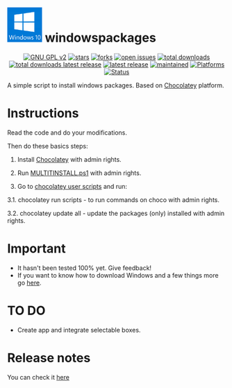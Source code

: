 <img src="https://raw.githubusercontent.com/adgellida/windowspackages/master/logo.png" width="80"> windowspackages
=============================================  

<p align="center">
    <a href="https://www.gnu.org/licenses/gpl-2.0.en.html" target="_blank"><img src="https://img.shields.io/badge/license-GPLv2-blue.svg" alt="GNU GPL v2"></a>
    <a href="https://github.com/adgellida/windowspackages/stargazers" target="_blank"><img src="https://img.shields.io/github/stars/adgellida/windowspackages.svg" alt="stars"></a>
    <a href="https://github.com/adgellida/windowspackages/network" target="_blank"><img src="https://img.shields.io/github/forks/adgellida/windowspackages.svg" alt="forks"></a>
    <a href="https://github.com/adgellida/windowspackages/issues?q=is%3Aopen" target="_blank"><img src="https://img.shields.io/github/issues/adgellida/windowspackages.svg" alt="open issues"></a>
    <a href="https://github.com/adgellida/windowspackages/releases/latest" target="_blank"><img src="https://img.shields.io/github/downloads/adgellida/windowspackages/total.svg" alt="total downloads"></a>
    <a href="https://github.com/adgellida/windowspackages/releases/latest" target="_blank"><img src="https://img.shields.io/github/downloads/adgellida/windowspackages/v2017.09.09/total.svg" alt="total downloads latest release"></a>
    <a href="https://github.com/adgellida/windowspackages/releases/latest" target="_blank"><img src="https://img.shields.io/badge/latest release-no releases-blue.svg" alt="latest release"></a>
    <a href="https://github.com/adgellida/windowsScripts/commits/master" target="_blank"><img src="https://img.shields.io/badge/maintained-no-red.svg" alt="maintained"></a>
    <a href="https://github.com/adgellida/windowspackages/releases"><img src="https://img.shields.io/badge/platform-Windows-lightgrey.svg" alt="Platforms"></a>
    <a href="https://github.com/adgellida/windowspackages/releases"><img src="https://img.shields.io/badge/status-alpha-orange.svg" alt="Status"></a>
</p>

A simple script to install windows packages. Based on [Chocolatey](https://chocolatey.org) platform. 

Instructions
=============================================
Read the code and do your modifications.

Then do these basics steps:

1. Install [Chocolatey](https://github.com/adgellida/windowspackages/blob/master/installchocolatey_cmd.bat) with admin rights.

2. Run [MULTITINSTALL.ps1](https://github.com/adgellida/windowspackages/blob/master/MULTIINSTALL.ps1) with admin rights.

3. Go to [chocolatey user scripts](https://github.com/adgellida/windowspackages/tree/master/chocolatey%20user%20scripts) and run:

3.1. chocolatey run scripts - to run commands on choco with admin rights.

3.2. chocolatey update all - update the packages (only) installed with admin rights.

Important
=============================================
* It hasn't been tested 100% yet. Give feedback!
* If you want to know how to download Windows and a few things more go [here](https://github.com/adgellida/windowspackages/blob/master/windows%20tutorial.md).

TO DO
=============================================
* Create app and integrate selectable boxes.

Release notes
=============================================

You can check it [here](https://github.com/adgellida/windowspackages/releases)
